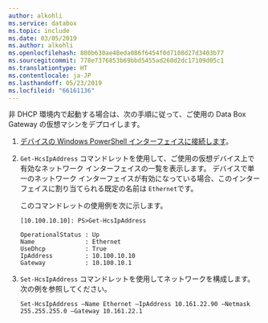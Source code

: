 ```yaml
---
author: alkohli
ms.service: databox
ms.topic: include
ms.date: 03/05/2019
ms.author: alkohli
ms.openlocfilehash: 880b630ae48eda086f6454f0d7108d27d3403b77
ms.sourcegitcommit: 778e7376853b69bbd5455ad260d2dc17109d05c1
ms.translationtype: HT
ms.contentlocale: ja-JP
ms.lasthandoff: 05/23/2019
ms.locfileid: "66161136"
---
```

非 DHCP 環境内で起動する場合は、次の手順に従って、ご使用の Data Box Gateway の仮想マシンをデプロイします。

1. [デバイスの Windows PowerShell インターフェイスに接続します](#connect-to-the-powershell-interface)。
2. `Get-HcsIpAddress` コマンドレットを使用して、ご使用の仮想デバイス上で有効なネットワーク インターフェイスの一覧を表示します。 デバイスで単一のネットワーク インターフェイスが有効になっている場合、このインターフェイスに割り当てられる既定の名前は `Ethernet`です。

    このコマンドレットの使用例を次に示します。

    ```
    [10.100.10.10]: PS>Get-HcsIpAddress

    OperationalStatus : Up
    Name              : Ethernet
    UseDhcp           : True
    IpAddress         : 10.100.10.10
    Gateway           : 10.100.10.1
    ```

3. `Set-HcsIpAddress` コマンドレットを使用してネットワークを構成します。 次の例を参照してください。

    ```
    Set-HcsIpAddress –Name Ethernet –IpAddress 10.161.22.90 –Netmask 255.255.255.0 –Gateway 10.161.22.1
    ```

